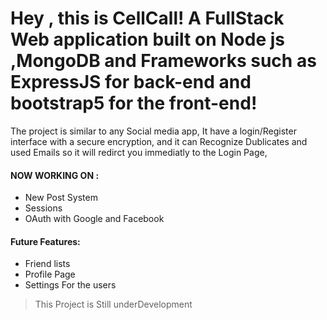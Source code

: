 # Hey , this is CellCall! A FullStack Web application built on Node js ,MongoDB and Frameworks such as ExpressJS for back-end and bootstrap5 for the front-end!

The project is similar to any Social media app, It have a login/Register interface with a secure encryption,
and it can Recognize Dublicates and used Emails so it will redirct you immediatly to the Login Page, 

#### NOW WORKING ON :
* New Post System 
* Sessions 
* OAuth with Google and Facebook

#### Future Features:
* Friend lists 
* Profile Page
* Settings For the users
  
>This Project is Still underDevelopment
